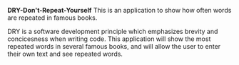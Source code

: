 <b> DRY-Don't-Repeat-Yourself</b>
This is an application to show how often words are repeated in famous books.

DRY is a software development principle which emphasizes brevity and concicesness when writing code. 
This application will show the most repeated words in several famous books, and will allow the user to 
enter their own text and see repeated words.
